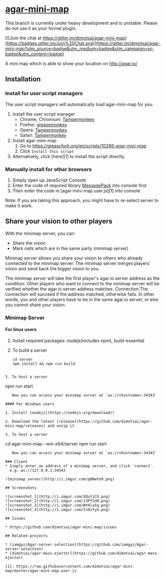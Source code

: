 # [agar-mini-map](https://github.com/dimotsai/agar-mini-map)

This branch is currently under heavy development and is unstable. Please do not use it as your formal plugin.

[![Join the chat at https://gitter.im/dimotsai/agar-mini-map](https://badges.gitter.im/Join%20Chat.svg)](https://gitter.im/dimotsai/agar-mini-map?utm_source=badge&utm_medium=badge&utm_campaign=pr-badge&utm_content=badge)

A mini map which is able to show your location on http://agar.io/

## Installation

### Install for user script managers

The user script managers will automatically load agar-mini-map for you.

1. Install the user script manager
    * Chrome, Chromium: [Tampermonkey](https://chrome.google.com/webstore/detail/tampermonkey/dhdgffkkebhmkfjojejmpbldmpobfkfo)
    * Firefox: [greasemonkey](https://addons.mozilla.org/zh-TW/firefox/addon/greasemonkey/)
    * Opera: [Tampermonkey](https://addons.opera.com/zh-tw/extensions/details/tampermonkey-beta/?display=en)
    * Safari: [Tampermonkey](https://tampermonkey.net)
2. Install agar-mini-map
    1. Go to https://greasyfork.org/en/scripts/10286-agar-mini-map
    2. Click `Install this script`
3. Alternatively, click [here][1] to install the script directly.



### Manually install for other browsers

1. Simply open up JavaScript Console
2. Enter the code of required library [MessagePack](http://cdn.jsdelivr.net/msgpack/1.05/msgpack.js) into console first
3. Then enter the code in [agar-mini-map.user.js][1] into console

Note: If you are taking this approach, you might have to re-select server to make it work.

## Share your vision to other players

With the minimap server, you can:
* Share the vision
* Mark cells which are in the same party (minimap server)

Minimap server allows you share your vision to others who already connected to the minimap server. The minimap server merges players' vision and send back the bigger vision to you.

The minimap server will take the first player's agar.io server address as the condition. Other players who want to connect to the minimap server will be verified whether the agar.io server address matches. Connection  The connection will succeed if the address matched, otherwise fails. In other words, you and other players have to be in the same agar.io server, or else you cannot share your vision.

### Minimap Server

#### For linux users

1. Install required packages: nodejs(includes npm), build-essential

2. To build a server
   ```
   cd server
   npm install && npm run build
```

3. To host a server
   ```
   npm run start
```
   Now you can access your minimap server at `ws://<hostname>:34343`

#### For Windows users

1. Install [nodejs](https://nodejs.org/download/)

2. Download the latest [release](https://github.com/dimotsai/agar-mini-map/releases) and unzip it

3. To host a server
   ```
   cd agar-mini-map-<version>-win-x64/server
   npm run start
```
   Now you can access your minimap server at `ws://<hostname>:34343`

### Client
* Simply enter an address of a minimap server, and click `connect`.
  e.g. ws://127.0.0.1:34343

![minimap_server](http://i.imgur.com/q0NwYo9.png)

## Screenshots

![screenshot_1](http://i.imgur.com/XQuYiCO.png)
![screenshot_2](http://i.imgur.com/13PfSnM.png)
![screenshot_3](http://i.imgur.com/WtHla5q.png)
![screenshot_4](http://i.imgur.com/Is9xYyX.png)

## Issues

* https://github.com/dimotsai/agar-mini-map/issues

## Related projects

* [iamgyz/Agar-server-selection](https://github.com/iamgyz/Agar-server-selection)
* [dimotsai/agar-mass-ejector](https://github.com/dimotsai/agar-mass-ejector)

[1]: https://raw.githubusercontent.com/dimotsai/agar-mini-map/master/agar-mini-map.user.js
